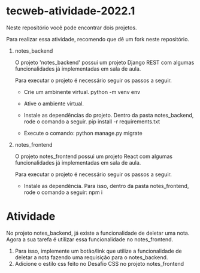 # tecweb-atividade-2022.1

Neste repositório você pode encontrar dois projetos.

Para realizar essa atividade, recomendo que dê um fork neste repositório.

1.  notes_backend

    O projeto 'notes_backend' possui um projeto Django REST com algumas funcionalidades já implementadas em sala de aula.

    Para executar o projeto é necessário seguir os passos a seguir.

    - Crie um ambinente virtual.
          python -m venv env

    - Ative o ambiente virtual.
    - Instale as dependências do projeto. Dentro da pasta notes_backend, rode o comando a seguir.
          pip install -r requirements.txt
    - Execute o comando:
          python manage.py migrate


2. notes_frontend

    O projeto notes_frontend possui um projeto React com algumas funcionalidades já implementadas em sala de aula.

    Para executar o projeto é necessário seguir os passos a seguir.

    - Instale as dependência. Para isso, dentro da pasta notes_frontend, rode o comando a seguir:
        npm i


# Atividade

No projeto notes_backend, já existe a funcionalidade de deletar uma nota.
Agora a sua tarefa é utilizar essa funcionalidade no notes_frontend.

1. Para isso, implemente um botão/link que utilize a funcionalidade de deletar a nota fazendo uma requisição para o notes_backend.
2. Adicione o estilo css feito no Desafio CSS no projeto notes_frontend

